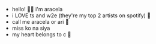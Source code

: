 - hello! 👋🏻 i'm aracela
- i LOVE ts and w2e (they're my top 2 artists on spotify) 👻
- call me aracela or ari 💌
- miss ko na siya
- my heart belongs to c 🦖

<!---
aracelaamwamwa/aracelaamwamwa is a ✨ special ✨ repository because its `README.md` (this file) appears on your GitHub profile.
You can click the Preview link to take a look at your changes.
--->
